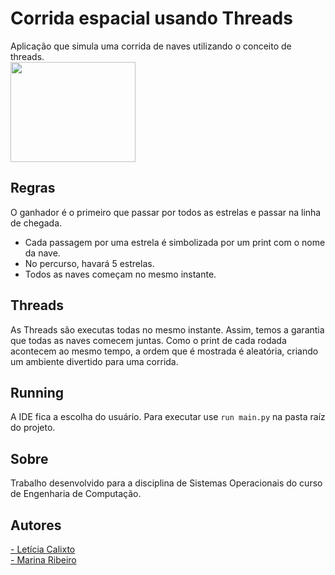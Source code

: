 # Corrida espacial usando Threads
Aplicação que simula uma corrida de naves utilizando o conceito de threads. <br>
<img align="center" height="160" width="200" src="https://i.pinimg.com/originals/74/5f/d3/745fd3d279f7c5f27dc4e12fd583e68f.gif">


## Regras
O ganhador é o primeiro que passar por todos as estrelas e passar na linha de chegada.

- Cada passagem por uma estrela é simbolizada por um print com o nome da nave.
- No percurso, havará 5 estrelas.
- Todos as naves começam no mesmo instante.


## Threads
As Threads são executas todas no mesmo instante. Assim, temos a garantia que todas as naves comecem juntas. Como o print de cada rodada acontecem ao mesmo tempo, a ordem que é mostrada é aleatória, criando um ambiente divertido para uma corrida.


## Running
A IDE fica a escolha do usuário. Para executar use ```run main.py``` na pasta raíz do projeto.


## Sobre
Trabalho desenvolvido para a disciplina de Sistemas Operacionais do curso de Engenharia de Computação.


## Autores
<a href="https://github.com/LeticiaCalixto"> - Letícia Calixto</a> <br>
<a href="https://github.com/marinabribeiro"> - Marina Ribeiro</a>
